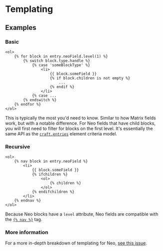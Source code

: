 # Templating

## Examples

### Basic

```twig
<ol>
    {% for block in entry.neoField.level(1) %}
        {% switch block.type.handle %}
            {% case 'someBlockType' %}
                <li>
                    {{ block.someField }}
                    {% if block.children is not empty %}
                        ...
                    {% endif %}
                </li>
            {% case ...
        {% endswitch %}
    {% endfor %}
</ol>
```

This is typically the most you'd need to know. Similar to how Matrix fields work, but with a notable difference. For Neo fields that have child blocks, you will first need to filter for blocks on the first level. It's essentially the same API as the [`craft.entries`](https://craftcms.com/docs/2.x/templating/craft.entries.html) element criteria model.

### Recursive

```twig
<ol>
    {% nav block in entry.neoField %}
        <li>
            {{ block.someField }}
            {% ifchildren %}
                <ol>
                    {% children %}
                </ol>
            {% endifchildren %}
        </li>
    {% endnav %}
</ol>
```

Because Neo blocks have a `level` attribute, Neo fields are compatible with the [`{% nav %}`](https://craftcms.com/docs/2.x/templating/nav.html) tag.

### More information

For a more in-depth breakdown of templating for Neo, [see this issue](https://github.com/spicywebau/craft-neo/issues/34).
